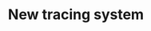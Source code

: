 ---
id: new-tracing-system
title: New tracing system
sidebar_label: New tracing system
sidebar_position: 6
description: How to configure and use the new tracing system
keywords: [Tracing, cardano-tracer, trace-dispatch, new tracing system, monitoring, cardano node]
--- 